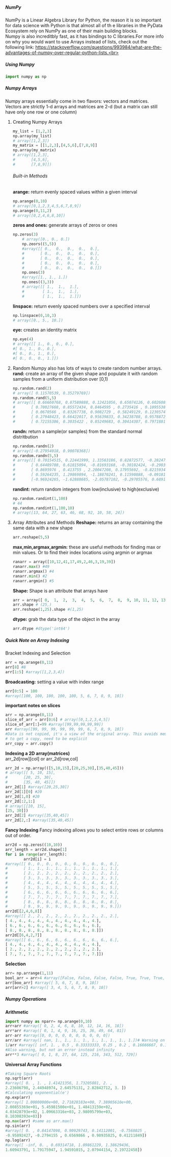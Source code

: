 ##### NumPy
NumPy is a Linear Algebra Library for Python, the reason it is so important for data science with Python is that almost all of th e libraries in the PyData Ecosystem rely on NumPy as one of their main building blocks.<br>
Numpy is also increditbly fast, as it has bindings to C libraries.For more info on why you would want to use Arrays instead of lists, check out the following link: https://stackoverflow.com/questions/993984/what-are-the-advantages-of-numpy-over-regular-python-lists.<br>

##### Using Numpy
```Python
import numpy as np
```
##### Numpy Arrays
Numpy arrays essentially come in two flavors: vectors and matrices. Vectors are strictly 1-d arrays and matrices are 2-d (but a matrix can still have only one row or one column)<br>

1. Creating Numpy Arrays
    ```Python
    my_list = [1,2,3]
    np.array(my_list) 
    # array([1,2,3])
    my_matrix = [[1,2,3],[4,5,6],[7,8,9]]
    np.array(my_matrix)
    # array([1,2,3],
    #       [4,5,6],
    #       [7,8,9]])
    ```
    ###### Built-in Methods
    **arange:** return evenly spaced values within a given interval<br>
    ```Python
    np.arange(0,10)
    # array([0,1,2,3,4,5,6,7,8,9])
    np.arange(0,11,2)
    # array([0,2,4,6,8,10])
    ```
    **zeros and ones:** generate arrays of zeros or ones<br>
    ```Python
    np.zeros(3)
        # array([0., 0., 0.])
        np.zeors((5,5))
        #array([[ 0.,  0.,  0.,  0.,  0.],
        #       [ 0.,  0.,  0.,  0.,  0.],
        #       [ 0.,  0.,  0.,  0.,  0.],
        #       [ 0.,  0.,  0.,  0.,  0.],
        #       [ 0.,  0.,  0.,  0.,  0.]])
        np.ones(3)
        #array([1., 1., 1.])
        np.ones((3,3))
        # array([[ 1.,  1.,  1.],
        #        [ 1.,  1.,  1.],
        #        [ 1.,  1.,  1.]])
    ```
    **linspace:** return evenly spaced numbers over a specified interval<br>
    ```Python
    np.linspace(0,10,3)
    # array([0., 5., 10.])
    ```
    **eye:** creates an identity matrix<br>
    ```Python
    np.eye(4)
    # array([[ 1., 0., 0., 0.],
    #[ 0., 1., 0., 0.],
    #[ 0., 0., 1., 0.],
    #[ 0., 0., 0., 1.]])
    ```
2. Random
    Numpy also has lots of ways to create random number arrays.<br>
    **rand:** create an array of the given shape and populate it with random samples from a uniform distribution over [0,1)<br>
    ```Python
    np.random.rand(2)
    # array([ 0.11570539, 0.35279769])
    np.random.rand(5,5)
    # array([[ 0.66660768, 0.87589888, 0.12421056, 0.65074126, 0.60260888],
    #       [ 0.70027668, 0.85572434, 0.8464595 , 0.2735416 , 0.10955384],
    #       [ 0.0670566 , 0.83267738, 0.9082729 , 0.58249129, 0.12305748],
    #       [ 0.27948423, 0.66422017, 0.95639833, 0.34238788, 0.9578872 ],
    #       [ 0.72155386, 0.3035422 , 0.85249683, 0.30414307, 0.79718816]])
    ```
    **randn:** return a sample(or samples) from the standard normal distritbution<br>
    ```Python
    np.random.randn(2)
    # array([-0.27954018, 0.90078368])
    np.random.randn(5,5)
    # array([[ 0.70154515, 0.22441999, 1.33563186, 0.82872577, -0.28247509],
    #       [ 0.64489788, 0.61815094, -0.81693168, -0.30102424, -0.29030574],
    #       [ 0.8695976 , 0.413755 , 2.20047208, 0.17955692, -0.82159344],
    #       [ 0.59264235, 1.29869894, -1.18870241, 0.11590888, -0.09181687],
    #       [-0.96924265, -1.62888685, -2.05787102, -0.29705576, 0.68915542]])
    ```
    **randint:** return random integers from low(inclusive) to high(exclusive)<br>
    ```Python
    np.random.randint(1,100)
    # 44
    np.random.randint(1,100,10)
    # array([13, 64, 27, 63, 46, 68, 92, 10, 58, 24])
    ```
3. Array Attributes and Methods
    **Reshape:** returns an array containing the same data with a new shape<br>
    ```Python
    arr.reshape(5,5)
    ```
    **max,min,argmax,argmin:** these are useful methods for finding max or min values. Or to find their index locations using argmin or argmax<br>
    ```Python
    ranarr = array([10,12,41,17,49,2,46,3,19,39])
    ranarr.max() #49
    ranarr.argmax() #4
    ranarr.min() #2
    ranarr.argmin() #5
    ```
    **Shape:** Shape is an attribute that arrays have<br>
    ```Python
    arr = array([ 0,  1,  2,  3,  4,  5,  6,  7,  8,  9, 10, 11, 12, 13, 14, 15, 16, 17, 18, 19, 20, 21, 22, 23, 24])
    arr.shape # (25,)
    arr.reshape(1,25).shape #(1,25)
    ```
    **dtype:** grab the data type of the object in the array<br>
    ```Python
    arr.dtype #dtype('int64')
    ```
##### Quick Note on Array Indexing
Bracket Indexing and Selection<br>
```Python
arr = np.arange(0,11)
arr[8] #8
arr[1:5] #array([1,2,3,4])
```
**Broadcasting:** setting a value with index range<br>
```Python
arr[0:5] = 100
#array([100, 100, 100, 100, 100, 5, 6, 7, 8, 9, 10])
```
**important notes on slices**<br>
```Python
arr = np.arange(0,11)
slice_of_arr = arr[0:6] # array([0,1,2,3,4,5])
slice_of_arr[:]=99 #array([99,99,99,99,99])
arr #array([99, 99, 99, 99, 99, 99, 6, 7, 8, 9, 10])
#Data is not copied, it's a view of the original array. This avoids memory problems.
# to get a copy, need to be explicit
arr_copy = arr.copy()
```
**Indexing a 2D array(matrices)**<br>
arr_2d[row][col] or arr_2d[row,col]<br>
```Python
arr_2d = np.array(([5,10,15],[20,25,30],[35,40,45]))
# array([[ 5, 10, 15],
#       [20, 25, 30],
#       [35, 40, 45]])
arr_2d[1] #array([20,25,30])
arr_2d[1][0] #20
arr_2d[1,0] #20
arr_2d[:2,1:]
# array([[10, 15],
[25, 30]])
arr_2d[2] #array([35,40,45])
arr_2d[2,:] #array([35,40,45])
```
**Fancy Indexing**
Fancy indexing allows you to select entire rows or columns out of order.<br>
```Python
arr2d = np.zeros((10,10))
arr_length = arr2d.shape[1]
for i in range(arr_length):
        arr2d[i] = i
#array([[ 0., 0., 0., 0., 0., 0., 0., 0., 0., 0.],
#       [ 1., 1., 1., 1., 1., 1., 1., 1., 1., 1.],
#       [ 2., 2., 2., 2., 2., 2., 2., 2., 2., 2.],
#       [ 3., 3., 3., 3., 3., 3., 3., 3., 3., 3.],
#       [ 4., 4., 4., 4., 4., 4., 4., 4., 4., 4.],
#       [ 5., 5., 5., 5., 5., 5., 5., 5., 5., 5.],
#       [ 6., 6., 6., 6., 6., 6., 6., 6., 6., 6.],
#       [ 7., 7., 7., 7., 7., 7., 7., 7., 7., 7.],
#       [ 8., 8., 8., 8., 8., 8., 8., 8., 8., 8.],
#       [ 9., 9., 9., 9., 9., 9., 9., 9., 9., 9.]])
arr2d[[2,4,6,8]]
#array([[ 2., 2., 2., 2., 2., 2., 2., 2., 2., 2.],
[ 4., 4., 4., 4., 4., 4., 4., 4., 4., 4.],
[ 6., 6., 6., 6., 6., 6., 6., 6., 6., 6.],
[ 8., 8., 8., 8., 8., 8., 8., 8., 8., 8.]])
arr2d[[6,4,2,7]]
#array([[ 6., 6., 6., 6., 6., 6., 6., 6., 6., 6.],
[ 4., 4., 4., 4., 4., 4., 4., 4., 4., 4.],
[ 2., 2., 2., 2., 2., 2., 2., 2., 2., 2.],
[ 7., 7., 7., 7., 7., 7., 7., 7., 7., 7.]])
```
**Selection**
```Python
arr= np.arrange(1,11)
bool_arr = arr>4 #array([False, False, False, False, True, True, True, True, True, True], dtype=bool)
arr[boo_arr] #array([ 5, 6, 7, 8, 9, 10])
arr[arr>2] #array([ 3, 4, 5, 6, 7, 8, 9, 10])
```
##### Numpy Operations
**Arithmetic**
```Python
import numpy as nparr= np.arange(0,10)
arr+arr #array([ 0, 2, 4, 6, 8, 10, 12, 14, 16, 18])
arr*arr #array([ 0, 1, 4, 9, 16, 25, 36, 49, 64, 81])
arr-arr #array([0, 0, 0, 0, 0, 0, 0, 0, 0, 0])
arr/arr #array([ nan, 1., 1., 1., 1., 1., 1., 1., 1., 1.])# Warning on division by zero, but not an error. Replaced with nan(not a number)
1/arr #array([ inf, 1. , 0.5 , 0.33333333, 0.25 , 0.2 , 0.16666667, 0.14285714, 0.125 , 0.11111111])
#Also warning, but not an error instead infinity
arr**3 #array([ 0, 1, 8, 27, 64, 125, 216, 343, 512, 729])
```
**Universal Array Functions**
```Python
#Taking Square Roots
np.sqrt(arr)
#array([ 0. , 1. , 1.41421356, 1.73205081, 2. ,
2.23606798, 2.44948974, 2.64575131, 2.82842712, 3. ])
#Calculating exponential(e')
np.exp(arr)
#array([ 1.00000000e+00, 2.71828183e+00, 7.38905610e+00,
2.00855369e+01, 5.45981500e+01, 1.48413159e+02,
4.03428793e+02, 1.09663316e+03, 2.98095799e+03,
8.10308393e+03])
np.max(arr) #same as arr.max()
np.sin(arr)
#array([ 0. , 0.84147098, 0.90929743, 0.14112001, -0.7568025 ,
-0.95892427, -0.2794155 , 0.6569866 , 0.98935825, 0.41211849])
np.log(arr)
#array([ -inf, 0. , 0.69314718, 1.09861229, 1.38629436,
1.60943791, 1.79175947, 1.94591015, 2.07944154, 2.19722458])
```

